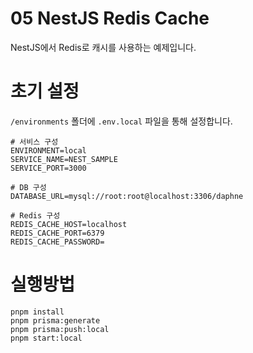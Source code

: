 # 05 NestJS Redis Cache

NestJS에서 Redis로 캐시를 사용하는 예제입니다.

# 초기 설정

`/environments` 폴더에 `.env.local` 파일을 통해 설정합니다.

```
# 서비스 구성
ENVIRONMENT=local
SERVICE_NAME=NEST_SAMPLE
SERVICE_PORT=3000

# DB 구성
DATABASE_URL=mysql://root:root@localhost:3306/daphne

# Redis 구성
REDIS_CACHE_HOST=localhost
REDIS_CACHE_PORT=6379
REDIS_CACHE_PASSWORD=
```

# 실행방법

```
pnpm install
pnpm prisma:generate
pnpm prisma:push:local
pnpm start:local
```
